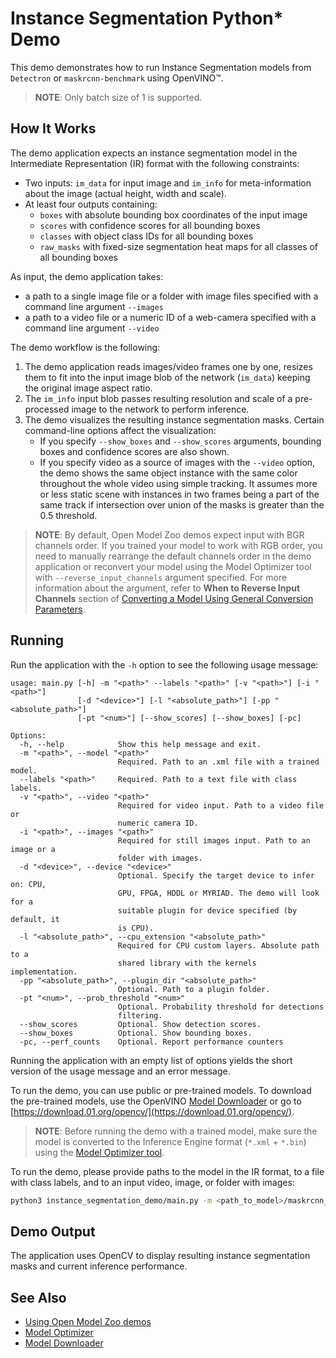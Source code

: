 # Instance Segmentation Python* Demo

This demo demonstrates how to run Instance Segmentation models from `Detectron` or `maskrcnn-benchmark` using OpenVINO&trade;.

> **NOTE**: Only batch size of 1 is supported.

## How It Works

The demo application expects an instance segmentation model in the Intermediate Representation (IR) format with the following constraints:

* Two inputs: `im_data` for input image and `im_info` for meta-information about the image (actual height, width and scale).
* At least four outputs containing:   
    * `boxes` with absolute bounding box coordinates of the input image   
    * `scores` with confidence scores for all bounding boxes  
    * `classes` with object class IDs for all bounding boxes   
    * `raw_masks` with fixed-size segmentation heat maps for all classes of all bounding boxes

As input, the demo application takes:
* a path to a single image file or a folder with image files specified with a command line argument `--images`
* a path to a video file or a numeric ID of a web-camera specified with a command line argument `--video`

The demo workflow is the following:

1. The demo application reads images/video frames one by one, resizes them to fit into the input image blob of the network (`im_data`) keeping the original image aspect ratio.
2. The `im_info` input blob passes resulting resolution and scale of a pre-processed image to the network to perform inference.
3. The demo visualizes the resulting instance segmentation masks. Certain command-line options affect the visualization:
    * If you specify `--show_boxes` and `--show_scores` arguments, bounding boxes and confidence scores are also shown.
    * If you specify video as a source of images with the `--video` option, the demo shows the same object instance with the same color throughout the whole video using simple tracking. It assumes more or less static scene with instances in two frames being a part of the same track if intersection over union of the masks is greater than the 0.5 threshold.

> **NOTE**: By default, Open Model Zoo demos expect input with BGR channels order. If you trained your model to work with RGB order, you need to manually rearrange the default channels order in the demo application or reconvert your model using the Model Optimizer tool with `--reverse_input_channels` argument specified. For more information about the argument, refer to **When to Reverse Input Channels** section of [Converting a Model Using General Conversion Parameters](https://docs.openvinotoolkit.org/latest/_docs_MO_DG_prepare_model_convert_model_Converting_Model_General.html).

## Running

Run the application with the `-h` option to see the following usage message:

```
usage: main.py [-h] -m "<path>" --labels "<path>" [-v "<path>"] [-i "<path>"]
               [-d "<device>"] [-l "<absolute_path>"] [-pp "<absolute_path>"]
               [-pt "<num>"] [--show_scores] [--show_boxes] [-pc]

Options:
  -h, --help            Show this help message and exit.
  -m "<path>", --model "<path>"
                        Required. Path to an .xml file with a trained model.
  --labels "<path>"     Required. Path to a text file with class labels.
  -v "<path>", --video "<path>"
                        Required for video input. Path to a video file or
                        numeric camera ID.
  -i "<path>", --images "<path>"
                        Required for still images input. Path to an image or a
                        folder with images.
  -d "<device>", --device "<device>"
                        Optional. Specify the target device to infer on: CPU,
                        GPU, FPGA, HDDL or MYRIAD. The demo will look for a
                        suitable plugin for device specified (by default, it
                        is CPU).
  -l "<absolute_path>", --cpu_extension "<absolute_path>"
                        Required for CPU custom layers. Absolute path to a
                        shared library with the kernels implementation.
  -pp "<absolute_path>", --plugin_dir "<absolute_path>"
                        Optional. Path to a plugin folder.
  -pt "<num>", --prob_threshold "<num>"
                        Optional. Probability threshold for detections
                        filtering.
  --show_scores         Optional. Show detection scores.
  --show_boxes          Optional. Show bounding boxes.
  -pc, --perf_counts    Optional. Report performance counters
```

Running the application with an empty list of options yields the short version of the usage message and an error message.

To run the demo, you can use public or pre-trained models. To download the pre-trained models, use the OpenVINO [Model Downloader](../../../tools/downloader/README.md) or go to [https://download.01.org/opencv/](https://download.01.org/opencv/).

> **NOTE**: Before running the demo with a trained model, make sure the model is converted to the Inference Engine format (`*.xml` + `*.bin`) using the [Model Optimizer tool](https://docs.openvinotoolkit.org/latest/_docs_MO_DG_Deep_Learning_Model_Optimizer_DevGuide.html).

To run the demo, please provide paths to the model in the IR format, to a file with class labels, and to an input video, image, or folder with images:
```bash
python3 instance_segmentation_demo/main.py -m <path_to_model>/maskrcnn_r50_fpn_2x.xml --label instance_segmentation_demo/coco_labels.txt --video 0
```

## Demo Output

The application uses OpenCV to display resulting instance segmentation masks and current inference performance.

## See Also
* [Using Open Model Zoo demos](../../README.md)
* [Model Optimizer](https://docs.openvinotoolkit.org/latest/_docs_MO_DG_Deep_Learning_Model_Optimizer_DevGuide.html)
* [Model Downloader](../../../tools/downloader/README.md)
